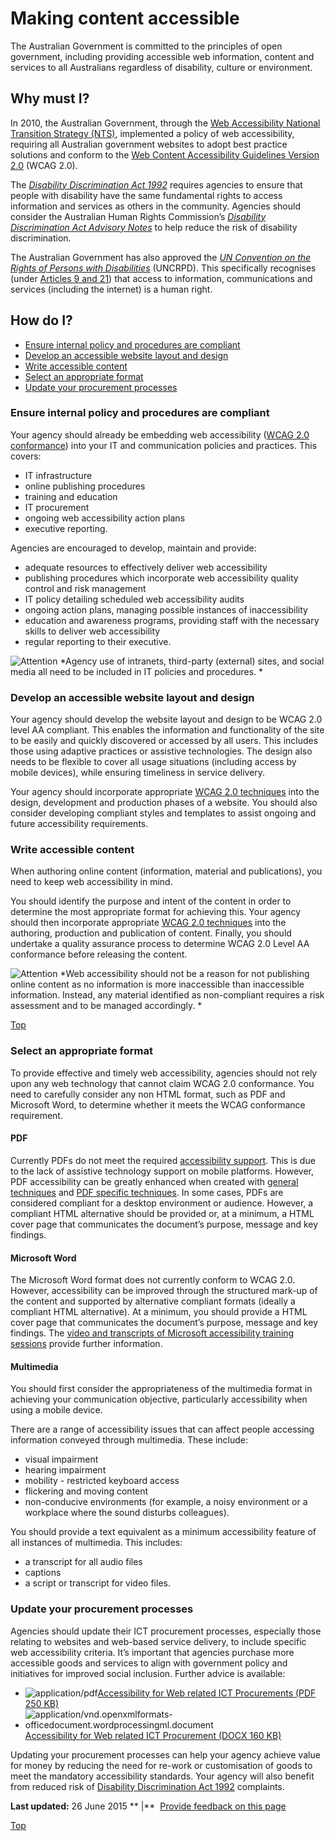Making content accessible
=========================

The Australian Government is committed to the principles of open government, including providing accessible web information, content and services to all Australians regardless of disability, culture or environment.

Why must I?
-----------

In 2010, the Australian Government, through the [Web Accessibility National Transition Strategy (NTS)](http://www.finance.gov.au/publications/wcag-2-implementation/), implemented a policy of web accessibility, requiring all Australian government websites to adopt best practice solutions and conform to the [Web Content Accessibility Guidelines Version 2.0](http://www.w3.org/TR/WCAG20/) (WCAG 2.0).

The *[Disability Discrimination Act 1992](http://www.comlaw.gov.au/Series/C2004A04426)* requires agencies to ensure that people with disability have the same fundamental rights to access information and services as others in the community. Agencies should consider the Australian Human Rights Commission’s *[Disability Discrimination Act Advisory Notes](http://www.hreoc.gov.au/disability_rights/standards/www_3/www_3.html)* to help reduce the risk of disability discrimination.

The Australian Government has also approved the *[UN Convention on the Rights of Persons with Disabilities](http://www.un.org/disabilities/default.asp?id=150)* (UNCRPD). This specifically recognises (under [Articles 9 and 21](http://www.un.org/disabilities/default.asp?id=259)) that access to information, communications and services (including the internet) is a human right.

How do I?
---------

-   [Ensure internal policy and procedures are compliant](456.html#ensure)
-   [Develop an accessible website layout and design](456.html#develop)
-   [Write accessible content](456.html#write)
-   [Select an appropriate format](456.html#select)
-   [Update your procurement processes](456.html#procurement)

### Ensure internal policy and procedures are compliant

Your agency should already be embedding web accessibility ([WCAG 2.0 conformance](http://www.w3.org/TR/WCAG20/#conformance-reqs)) into your IT and communication policies and practices. This covers:

-   IT infrastructure
-   online publishing procedures
-   training and education
-   IT procurement
-   ongoing web accessibility action plans
-   executive reporting.

Agencies are encouraged to develop, maintain and provide:

-   adequate resources to effectively deliver web accessibility
-   publishing procedures which incorporate web accessibility quality control and risk management
-   IT policy detailing scheduled web accessibility audits
-   ongoing action plans, managing possible instances of inaccessibility
-   education and awareness programs, providing staff with the necessary skills to deliver web accessibility
-   regular reporting to their executive.

![Attention](../sites/g/files/net261/f/styles/large/public/attention32.png%3Fitok=wqHBFd4O "Attention") *Agency use of intranets, third-party (external) sites, and social media all need to be included in IT policies and procedures. *

### Develop an accessible website layout and design

Your agency should develop the website layout and design to be WCAG 2.0 level AA compliant. This enables the information and functionality of the site to be easily and quickly discovered or accessed by all users. This includes those using adaptive practices or assistive technologies. The design also needs to be flexible to cover all usage situations (including access by mobile devices), while ensuring timeliness in service delivery.

Your agency should incorporate appropriate [WCAG 2.0 techniques](http://www.w3.org/TR/WCAG20-TECHS/Overview.html) into the design, development and production phases of a website. You should also consider developing compliant styles and templates to assist ongoing and future accessibility requirements.

### Write accessible content

When authoring online content (information, material and publications), you need to keep web accessibility in mind.

You should identify the purpose and intent of the content in order to determine the most appropriate format for achieving this. Your agency should then incorporate appropriate [WCAG 2.0 techniques](http://www.w3.org/TR/WCAG20-TECHS/Overview.html) into the authoring, production and publication of content. Finally, you should undertake a quality assurance process to determine WCAG 2.0 Level AA conformance before releasing the content.

![Attention](../sites/g/files/net261/f/styles/large/public/attention32.png%3Fitok=wqHBFd4O "Attention") *Web accessibility should not be a reason for not publishing online content as no information is more inaccessible than inaccessible information. Instead, any material identified as non-compliant requires a risk assessment and to be managed accordingly. *

[Top](456.html#)

### Select an appropriate format

To provide effective and timely web accessibility, agencies should not rely upon any web technology that cannot claim WCAG 2.0 conformance. You need to carefully consider any non HTML format, such as PDF and Microsoft Word, to determine whether it meets the WCAG conformance requirement.

#### PDF

Currently PDFs do not meet the required [accessibility support](http://www.w3.org/TR/UNDERSTANDING-WCAG20/conformance.html#uc-accessibility-support-head). This is due to the lack of assistive technology support on mobile platforms. However, PDF accessibility can be greatly enhanced when created with [general techniques](http://www.w3.org/TR/WCAG20-TECHS/general.html) and [PDF specific techniques](http://www.w3.org/TR/WCAG20-TECHS/pdf.html). In some cases, PDFs are considered compliant for a desktop environment or audience. However, a compliant HTML alternative should be provided or, at a minimum, a HTML cover page that communicates the document’s purpose, message and key findings.

#### Microsoft Word

The Microsoft Word format does not currently conform to WCAG 2.0. However, accessibility can be improved through the structured mark-up of the content and supported by alternative compliant formats (ideally a compliant HTML alternative). At a minimum, you should provide a HTML cover page that communicates the document’s purpose, message and key findings. The [video and transcripts of Microsoft accessibility training sessions](http://www.finance.gov.au/blog/2012/09/06/video-and-transcripts-microsoft-accessibility-training-sessions/) provide further information.

#### Multimedia

You should first consider the appropriateness of the multimedia format in achieving your communication objective, particularly accessibility when using a mobile device.

There are a range of accessibility issues that can affect people accessing information conveyed through multimedia. These include:

-   visual impairment
-   hearing impairment
-   mobility - restricted keyboard access
-   flickering and moving content
-   non-conducive environments (for example, a noisy environment or a workplace where the sound disturbs colleagues).

You should provide a text equivalent as a minimum accessibility feature of all instances of multimedia. This includes:

-   a transcript for all audio files
-   captions
-   a script or transcript for video files.

### Update your procurement processes

Agencies should update their ICT procurement processes, especially those relating to websites and web-based service delivery, to include specific web accessibility criteria. It’s important that agencies purchase more accessible goods and services to align with government policy and initiatives for improved social inclusion. Further advice is available:

-   ![](https://www.dto.gov.au/modules/file/icons/application-pdf.png "application/pdf")[Accessibility for Web related ICT Procurements (PDF 250 KB)](../sites/g/files/net261/f/Accessibility-for-Web-related-ICT-Procurement.pdf)
-   ![](https://www.dto.gov.au/modules/file/icons/x-office-document.png "application/vnd.openxmlformats-officedocument.wordprocessingml.document")[Accessibility for Web related ICT Procurement (DOCX 160 KB)](../sites/g/files/net261/f/Accessibility-for-Web-related-ICT-Procurement.docx)

Updating your procurement processes can help your agency achieve value for money by reducing the need for re-work or customisation of goods to meet the mandatory accessibility standards. Your agency will also benefit from reduced risk of [Disability Discrimination Act 1992](http://www.comlaw.gov.au/Series/C2004A04426) complaints.

**Last updated:** 26 June 2015 ** |**  [Provide feedback on this page](../feedback%3Furl_from=MakingContentAccessible.html)

[Top](456.html#)

